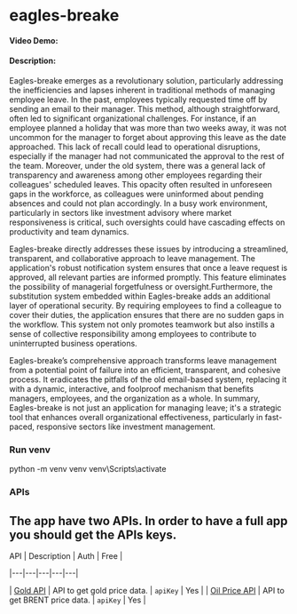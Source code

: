 # eagles-breake

#### Video Demo: <URL HERE>

#### Description:
Eagles-breake emerges as a revolutionary solution, particularly addressing the inefficiencies and lapses inherent in traditional methods of managing employee leave. In the past, employees typically requested time off by sending an email to their manager. This method, although straightforward, often led to significant organizational challenges. For instance, if an employee planned a holiday that was more than two weeks away, it was not uncommon for the manager to forget about approving this leave as the date approached. This lack of recall could lead to operational disruptions, especially if the manager had not communicated the approval to the rest of the team. Moreover, under the old system, there was a general lack of transparency and awareness among other employees regarding their colleagues' scheduled leaves. This opacity often resulted in unforeseen gaps in the workforce, as colleagues were uninformed about pending absences and could not plan accordingly. In a busy work environment, particularly in sectors like investment advisory where market responsiveness is critical, such oversights could have cascading effects on productivity and team dynamics.

Eagles-breake directly addresses these issues by introducing a streamlined, transparent, and collaborative approach to leave management. The application's robust notification system ensures that once a leave request is approved, all relevant parties are informed promptly. This feature eliminates the possibility of managerial forgetfulness or oversight.Furthermore, the substitution system embedded within Eagles-breake adds an additional layer of operational security. By requiring employees to find a colleague to cover their duties, the application ensures that there are no sudden gaps in the workflow. This system not only promotes teamwork but also instills a sense of collective responsibility among employees to contribute to uninterrupted business operations.

Eagles-breake’s comprehensive approach transforms leave management from a potential point of failure into an efficient, transparent, and cohesive process. It eradicates the pitfalls of the old email-based system, replacing it with a dynamic, interactive, and foolproof mechanism that benefits managers, employees, and the organization as a whole. In summary, Eagles-breake is not just an application for managing leave; it's a strategic tool that enhances overall organizational effectiveness, particularly in fast-paced, responsive sectors like investment management.

### Run venv 
python -m venv venv
venv\Scripts\activate

### APIs

## The app have two APIs. In order to have a full app you should get the APIs keys.

API | Description | Auth | Free | 

|---|---|---|---|---|

| [Gold API](https://www.goldapi.io/dashboard) | API to get gold price data. | `apiKey` | Yes | 
| [Oil Price API](https://www.oilpriceapi.com/) | API to get BRENT price data. | `apiKey`  | Yes | 